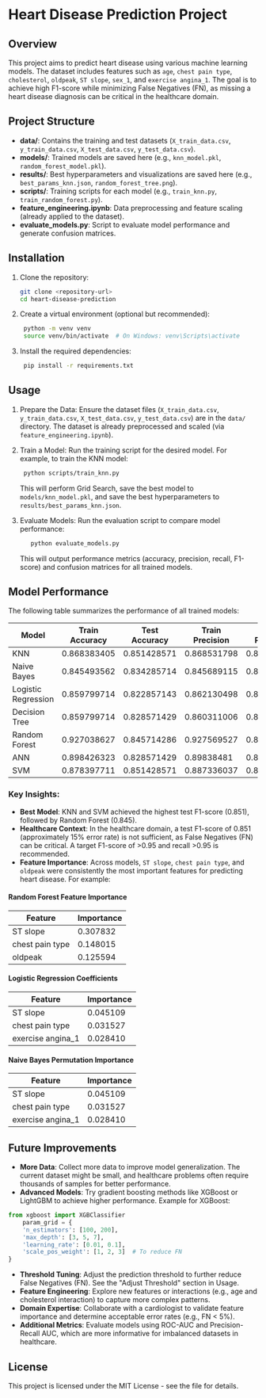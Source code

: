 # Heart Disease Prediction Project

## Overview
This project aims to predict heart disease using various machine learning models. The dataset includes features such as `age`, `chest pain type`, `cholesterol`, `oldpeak`, `ST slope`, `sex_1`, and `exercise angina_1`. The goal is to achieve high F1-score while minimizing False Negatives (FN), as missing a heart disease diagnosis can be critical in the healthcare domain.

## Project Structure
- **data/**: Contains the training and test datasets (`X_train_data.csv`, `y_train_data.csv`, `X_test_data.csv`, `y_test_data.csv`).
- **models/**: Trained models are saved here (e.g., `knn_model.pkl`, `random_forest_model.pkl`).
- **results/**: Best hyperparameters and visualizations are saved here (e.g., `best_params_knn.json`, `random_forest_tree.png`).
- **scripts/**: Training scripts for each model (e.g., `train_knn.py`, `train_random_forest.py`).
- **feature_engineering.ipynb**: Data preprocessing and feature scaling (already applied to the dataset).
- **evaluate_models.py**: Script to evaluate model performance and generate confusion matrices.

## Installation
1. Clone the repository:
   ```bash
   git clone <repository-url>
   cd heart-disease-prediction
   ```
2. Create a virtual environment (optional but recommended):
    ```bash
     python -m venv venv
     source venv/bin/activate  # On Windows: venv\Scripts\activate
    ```
3. Install the required dependencies:
    ```bash
     pip install -r requirements.txt
    ```
## Usage
1. Prepare the Data:
Ensure the dataset files (`X_train_data.csv`, `y_train_data.csv`, `X_test_data.csv`, `y_test_data.csv`) are in the `data/` directory.
The dataset is already preprocessed and scaled (via `feature_engineering.ipynb`).

2. Train a Model:
Run the training script for the desired model. For example, to train the KNN model:
    ```bash
     python scripts/train_knn.py
    ```
    This will perform Grid Search, save the best model to `models/knn_model.pkl`, and save the best hyperparameters to `results/best_params_knn.json`.

3. Evaluate Models:
Run the evaluation script to compare model performance:
    ```bash
       python evaluate_models.py
    ```

    This will output performance metrics (accuracy, precision, recall, F1-score) and confusion matrices for all trained models.

## Model Performance
The following table summarizes the performance of all trained models:

| Model              | Train Accuracy | Test Accuracy | Train Precision | Test Precision | Train Recall | Test Recall | Train F1 Score | Test F1 Score |
|--------------------|----------------|---------------|-----------------|----------------|--------------|-------------|----------------|---------------|
| KNN                | 0.868383405    | 0.851428571   | 0.868531798     | 0.851583504    | 0.868383405  | 0.851428571 | 0.868105069    | 0.851055474   |
| Naive Bayes        | 0.845493562    | 0.834285714   | 0.845689115     | 0.836190476    | 0.845493562  | 0.834285714 | 0.845563564    | 0.834557155   |
| Logistic Regression| 0.859799714    | 0.822857143   | 0.862130498     | 0.822714021    | 0.859799714  | 0.822857143 | 0.858876052    | 0.822541453   |
| Decision Tree      | 0.859799714    | 0.828571429   | 0.860311006     | 0.828405272    | 0.859799714  | 0.828571429 | 0.859340479    | 0.828379295   |
| Random Forest      | 0.927038627    | 0.845714286   | 0.927569527     | 0.846095238    | 0.927038627  | 0.845714286 | 0.926870995    | 0.845203828   |
| ANN                | 0.898426323    | 0.828571429   | 0.89838481      | 0.829931973    | 0.898426323  | 0.828571429 | 0.898359237    | 0.828818703   |
| SVM                | 0.878397711    | 0.851428571   | 0.887336037     | 0.852226767    | 0.878397711  | 0.851428571 | 0.876705524    | 0.850808375   |

### Key Insights:
- **Best Model**: KNN and SVM achieved the highest test F1-score (0.851), followed by Random Forest (0.845).
- **Healthcare Context**: In the healthcare domain, a test F1-score of 0.851 (approximately 15% error rate) is not sufficient, as False Negatives (FN) can be critical. A target F1-score of >0.95 and recall >0.95 is recommended.
- **Feature Importance**: Across models, `ST slope`, `chest pain type`, and `oldpeak` were consistently the most important features for predicting heart disease. For example:

#### Random Forest Feature Importance
| Feature            | Importance  |
|--------------------|-------------|
| ST slope          | 0.307832    |
| chest pain type   | 0.148015    |
| oldpeak           | 0.125594    |

#### Logistic Regression Coefficients
| Feature            | Importance  |
|--------------------|-------------|
| ST slope          | 0.045109    |
| chest pain type   | 0.031527    |
| exercise angina_1 | 0.028410    |

#### Naive Bayes Permutation Importance
| Feature            | Importance  |
|--------------------|-------------|
| ST slope          | 0.045109    |
| chest pain type   | 0.031527    |
| exercise angina_1 | 0.028410    |

## Future Improvements
- **More Data**: Collect more data to improve model generalization. The current dataset might be small, and healthcare problems often require thousands of samples for better performance.
- **Advanced Models**: Try gradient boosting methods like XGBoost or LightGBM to achieve higher performance. Example for XGBoost:

```python
from xgboost import XGBClassifier
    param_grid = {
    'n_estimators': [100, 200],
    'max_depth': [3, 5, 7],
    'learning_rate': [0.01, 0.1],
    'scale_pos_weight': [1, 2, 3]  # To reduce FN
}
```
- **Threshold Tuning**: Adjust the prediction threshold to further reduce False Negatives (FN). See the "Adjust Threshold" section in Usage.
- **Feature Engineering**: Explore new features or interactions (e.g., age and cholesterol interaction) to capture more complex patterns.
- **Domain Expertise**: Collaborate with a cardiologist to validate feature importance and determine acceptable error rates (e.g., FN < 5%).
- **Additional Metrics**: Evaluate models using ROC-AUC and Precision-Recall AUC, which are more informative for imbalanced datasets in healthcare.

## License
This project is licensed under the MIT License - see the  file for details.
